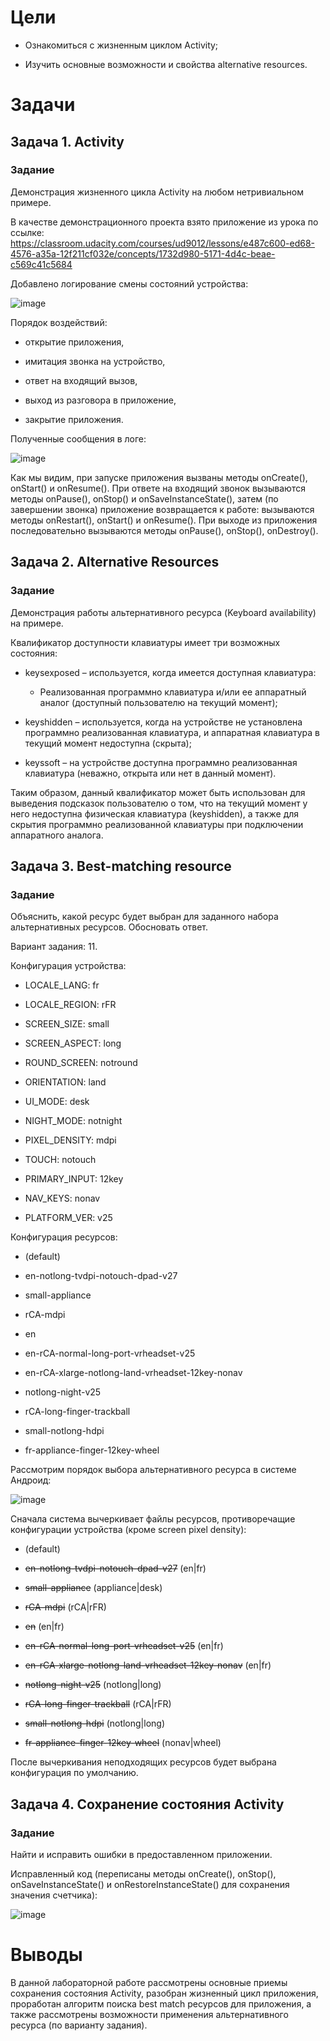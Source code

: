 Цели
====

-   Ознакомиться с жизненным циклом Activity;

-   Изучить основные возможности и свойства alternative resources.

Задачи
======

Задача 1. Activity
------------------

### Задание

Демонстрация жизненного цикла Activity на любом нетривиальном примере.

В качестве демонстрационного проекта взято приложение из урока по
ссылке:
<https://classroom.udacity.com/courses/ud9012/lessons/e487c600-ed68-4576-a35a-12f211cf032e/concepts/1732d980-5171-4d4c-beae-c569c41c5684>

Добавлено логирование смены состояний устройства:

![image](https://user-images.githubusercontent.com/43096732/113398955-17527200-93a8-11eb-89e0-2cc294b984ab.png)

Порядок воздействий:

-   открытие приложения,

-   имитация звонка на устройство,

-   ответ на входящий вызов,

-   выход из разговора в приложение,

-   закрытие приложения.

Полученные сообщения в логе:

![image](https://user-images.githubusercontent.com/43096732/113398975-1e798000-93a8-11eb-835a-89e399884eba.png)

Как мы видим, при запуске приложения вызваны методы onCreate(),
onStart() и onResume(). При ответе на входящий звонок вызываются методы
onPause(), onStop() и onSaveInstanceState(), затем (по завершении
звонка) приложение возвращается к работе: вызываются методы onRestart(),
onStart() и onResume(). При выходе из приложения последовательно
вызываются методы onPause(), onStop(), onDestroy().

Задача 2. Alternative Resources
-------------------------------

### Задание

Демонстрация работы альтернативного ресурса (Keyboard availability) на
примере.

Квалификатор доступности клавиатуры имеет три возможных состояния:

-   keysexposed – используется, когда имеется доступная клавиатура:

    -   Реализованная программно клавиатура и/или ее аппаратный аналог
        (доступный пользователю на текущий момент);

-   keyshidden – используется, когда на устройстве не установлена
    программно реализованная клавиатура, и аппаратная клавиатура в
    текущий момент недоступна (скрыта);

-   keyssoft – на устройстве доступна программно реализованная
    клавиатура (неважно, открыта или нет в данный момент).

Таким образом, данный квалификатор может быть использован для выведения
подсказок пользователю о том, что на текущий момент у него недоступна
физическая клавиатура (keyshidden), а также для скрытия программно
реализованной клавиатуры при подключении аппаратного аналога.

Задача 3. Best-matching resource
--------------------------------

### Задание

Объяснить, какой ресурс будет выбран для заданного набора альтернативных
ресурсов. Обосновать ответ.

Вариант задания: 11.

Конфигурация устройства:

-   LOCALE\_LANG: fr

-   LOCALE\_REGION: rFR

-   SCREEN\_SIZE: small

-   SCREEN\_ASPECT: long

-   ROUND\_SCREEN: notround

-   ORIENTATION: land

-   UI\_MODE: desk

-   NIGHT\_MODE: notnight

-   PIXEL\_DENSITY: mdpi

-   TOUCH: notouch

-   PRIMARY\_INPUT: 12key

-   NAV\_KEYS: nonav

-   PLATFORM\_VER: v25

Конфигурация ресурсов:

-   (default)

-   en-notlong-tvdpi-notouch-dpad-v27

-   small-appliance

-   rCA-mdpi

-   en

-   en-rCA-normal-long-port-vrheadset-v25

-   en-rCA-xlarge-notlong-land-vrheadset-12key-nonav

-   notlong-night-v25

-   rCA-long-finger-trackball

-   small-notlong-hdpi

-   fr-appliance-finger-12key-wheel

Рассмотрим порядок выбора альтернативного ресурса в системе Андроид:

![image](https://user-images.githubusercontent.com/43096732/113399004-2802e800-93a8-11eb-8ca7-235c542ba1ab.png)

Сначала система вычеркивает файлы ресурсов, противоречащие конфигурации
устройства (кроме screen pixel density):

-   (default)

-   ~~en-notlong-tvdpi-notouch-dpad-v27~~ (en|fr)

-   ~~small-appliance~~ (appliance|desk)

-   ~~rCA-mdpi~~ (rCA|rFR)

-   ~~en~~ (en|fr)

-   ~~en-rCA-normal-long-port-vrheadset-v25~~ (en|fr)

-   ~~en-rCA-xlarge-notlong-land-vrheadset-12key-nonav~~ (en|fr)

-   ~~notlong-night-v25~~ (notlong|long)

-   ~~rCA-long-finger-trackball~~ (rCA|rFR)

-   ~~small-notlong-hdpi~~ (notlong|long)

-   ~~fr-appliance-finger-12key-wheel~~ (nonav|wheel)

После вычеркивания неподходящих ресурсов будет выбрана конфигурация по
умолчанию.

Задача 4. Сохранение состояния Activity
---------------------------------------

### Задание

Найти и исправить ошибки в предоставленном приложении.

Исправленный код (переписаны методы onCreate(), onStop(),
onSaveInstanceState() и onRestoreInstanceState() для сохранения значения
счетчика):

![image](https://user-images.githubusercontent.com/43096732/113399019-2fc28c80-93a8-11eb-9f4f-d5648c37e55a.png)

Выводы
======

В данной лабораторной работе рассмотрены основные приемы сохранения
состояния Activity, разобран жизненный цикл приложения, проработан
алгоритм поиска best match ресурсов для приложения, а также рассмотрены
возможности применения альтернативного ресурса (по варианту задания).
